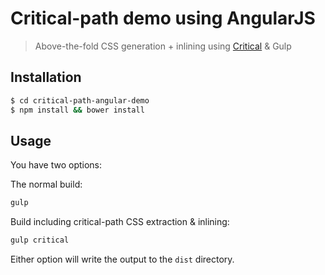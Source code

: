 # Critical-path demo using AngularJS

> Above-the-fold CSS generation + inlining using [Critical](http://github.com/addyosmani/critical) & Gulp


## Installation

```sh
$ cd critical-path-angular-demo
$ npm install && bower install
```

## Usage

You have two options:

The normal build:

```sh
gulp
```

Build including critical-path CSS extraction & inlining:

```sh
gulp critical
```

Either option will write the output to the `dist` directory.